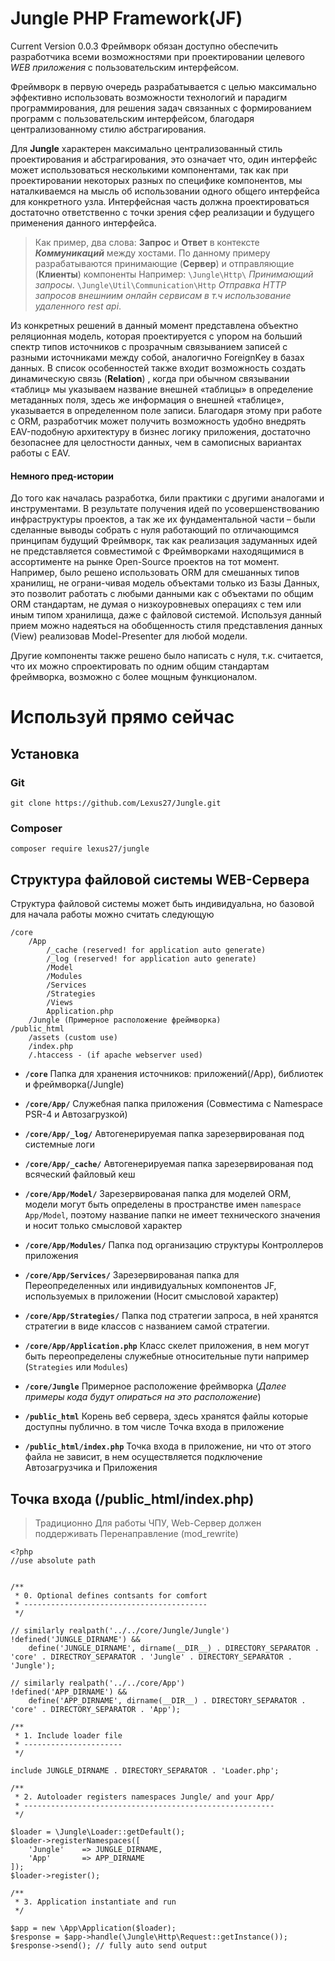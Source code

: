Jungle PHP Framework(JF)
========================
Current Version 0.0.3
Фреймворк обязан доступно обеспечить разработчика всеми возможностями при проектировании целевого _WEB приложения_ с пользовательским интерфейсом.

Фреймворк в первую очередь разрабатывается с целью максимально эффективно использовать возможности технологий и парадигм программирования, для решения задач связанных с формированием программ с пользовательским интерфейсом, благодаря централизованному стилю абстрагирования.

Для **Jungle** характерен максимально централизованный стиль проектирования и абстрагирования, это означает что, один интерфейс  может использоваться несколькими компонентами, так как при проектировании некоторых разных по специфике компонентов, мы наталкиваемся на мысль об использовании одного общего интерфейса для конкретного узла. Интерфейсная часть должна проектироваться достаточно ответственно с точки зрения сфер реализации и будущего применения данного интерфейса. 
>Как пример, два слова: **Запрос** и **Ответ** в контексте **_Коммуникаций_** между хостами. 
По данному примеру разрабатываются принимающие (**Сервер**) и отправляющие (**Клиенты**) компоненты 
Например: 
`\Jungle\Http\` _Принимающий запросы_.
`\Jungle\Util\Communication\Http` _Отправка HTTP запросов внешниим онлайн сервисам в т.ч использование удаленного rest api_.


Из конкретных решений в данный момент представлена объектно реляционная модель, которая проектируется с упором на больший спектр типов источников с прозрачным связыванием записей с разными источниками между собой, аналогично ForeignKey в базах данных. 
В список особенностей также входит возможность создать динамическую связь (**Relation**) , когда при обычном связывании «таблиц» мы указываем название внешней «таблицы» в определение метаданных поля, здесь же информация о внешней «таблице», указывается в определенном поле записи. 
Благодаря этому при работе с ORM, разработчик может получить возможность удобно внедрять EAV-подобную архитектуру в бизнес логику приложения, достаточно безопаснее для целостности данных, чем в самописных вариантах работы с EAV. 

#### Немного пред-истории

До того как началась разработка, били практики с другими аналогами и инструментами. В результате получения идей по усовершенствованию инфраструктуры проектов, а так же их фундаментальной части – были сделанные выводы собрать с нуля работающий по отличающимся принципам будущий Фреймворк, так как реализация задуманных идей не представляется совместимой с Фреймворками находящимися в ассортименте на рынке Open-Source проектов на тот момент. Например, было решено использовать ORM для смешанных типов хранилищ, не ограни-чивая модель объектами только из Базы Данных, это позволит работать с любыми данными как с объектами по общим ORM стандартам, не думая о низкоуровневых операциях с тем или иным типом хранилища, даже с файловой системой. Используя данный прием можно надеяться на обобщенность стиля представления данных (View) реализовав Model-Presenter для любой модели.

Другие компоненты также решено было написать с нуля, т.к. считается, что их можно спроектировать по одним общим стандартам фреймворка, возможно с более мощным функционалом.



# Используй прямо сейчас

## Установка

### Git

    git clone https://github.com/Lexus27/Jungle.git

### Composer

    composer require lexus27/jungle
    
## Структура файловой системы WEB-Сервера
Структура файловой системы может быть индивидуальна, но базовой для начала работы можно считать следующую

    /core
        /App
            /_cache (reserved! for application auto generate)
            /_log (reserved! for application auto generate)
            /Model
            /Modules
            /Services
            /Strategies
            /Views
            Application.php
        /Jungle (Примерное расположение фреймворка)
    /public_html
        /assets (custom use)
        /index.php
        /.htaccess - (if apache webserver used)
        
* **`/core`** 
    Папка для хранения источников: приложений(/App), библиотек и фреймворка(/Jungle)


* **`/core/App/`**
    Служебная папка приложения (Совместима с Namespace PSR-4 и Автозагрузкой)


* **`/core/App/_log/`**
    Автогенерируемая папка зарезервированая под системные логи 


* **`/core/App/_cache/`**
    Автогенерируемая папка зарезервированая под всяческий файловый кеш


* **`/core/App/Model/`**
    Зарезервированая папка для моделей ORM, модели могут быть определены в пространстве имен `namespace App/Model`, поэтому название папки не имеет технического значения и носит только смысловой характер


* **`/core/App/Modules/`**
    Папка под организацию структуры Контроллеров приложения
    
    
* **`/core/App/Services/`**
    Зарезервированая папка для Переопределенных или индивидуальных компонентов JF, используемых в приложении (Носит смысловой характер)
    
    
* **`/core/App/Strategies/`**
    Папка под стратегии запроса, в ней хранятся стратегии в виде классов с названием самой стратегии.
    
    
* **`/core/App/Application.php`**
    Класс скелет приложения, в нем могут быть переопределены служебные относительные пути например (`Strategies` или `Modules`)

* **`/core/Jungle`**
    Примерное расположение фреймворка (_Далее примеры кода будут опираться на это расположение_)

* **`/public_html`**
    Корень веб сервера, здесь хранятся файлы которые доступны публично. в том числе Точка входа в приложение
    
    
* **`/public_html/index.php`**
    Точка входа в приложение, ни что от этого файла не зависит, в нем осуществляется подключение Автозагрузчика и Приложения



## Точка входа (/public_html/index.php)

> Традиционно Для работы ЧПУ, Web-Сервер должен поддерживать Перенаправление (mod_rewrite) 
    
    
    <?php
    //use absolute path
    
    
    /** 
     * 0. Optional defines contsants for comfort 
     * -----------------------------------------
     */
    
    // similarly realpath('../../core/Jungle/Jungle')
    !defined('JUNGLE_DIRNAME') && 
        define('JUNGLE_DIRNAME', dirname(__DIR__) . DIRECTORY_SEPARATOR . 'core' . DIRECTROY_SEPARATOR . 'Jungle' . DIRECTORY_SEPARATOR . 'Jungle');
    
    // similarly realpath('../../core/App')
    !defined('APP_DIRNAME') && 
        define('APP_DIRNAME', dirname(__DIR__) . DIRECTORY_SEPARATOR . 'core' . DIRECTORY_SEPARATOR . 'App');
    
    /** 
     * 1. Include loader file
     * ----------------------
     */
     
    include JUNGLE_DIRNAME . DIRECTORY_SEPARATOR . 'Loader.php';
    
    /** 
     * 2. Autoloader registers namespaces Jungle/ and your App/ 
     * --------------------------------------------------------
     */
      
    $loader = \Jungle\Loader::getDefault();
    $loader->registerNamespaces([
    	'Jungle'    => JUNGLE_DIRNAME,
    	'App'       => APP_DIRNAME
    ]);
    $loader->register();
    
    /** 
     * 3. Application instantiate and run
     */
     
    $app = new \App\Application($loader);
    $response = $app->handle(\Jungle\Http\Request::getInstance());
    $response->send(); // fully auto send output
    
